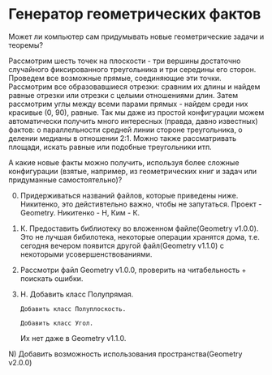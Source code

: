 # Генератор геометрических фактов
Может ли компьютер сам придумывать новые геометрические задачи и теоремы?

Рассмотрим шесть точек на плоскости - три вершины достаточно случайного фиксированного треугольника и три середины его сторон. Проведем все возможные прямые, соединяющие эти точки. Рассмотрим все образовавшиеся отрезки: сравним их длины и найдем равные отрезки или отрезки с целыми отношениями длин. Затем рассмотрим углы между всеми парами прямых - найдем среди них красивые (0, 90), равные. Так мы даже из простой конфигурации можем автоматически получить много интересных (правда, давно известных) фактов: о параллельности средней линии стороне треугольника, о делении медианы в отношении 2:1. Можно также рассматривать площади, искать равные или подобные треугольники итп.

А какие новые факты можно получить, используя более сложные конфигурации (взятые, например, из геометрических книг и задач или придуманные самостоятельно)?


0) Придерживаться названий файлов, которые приведены ниже. Никитенко, это дейстивтельно важно, чтобы не запутаться. Проект - Geometry. Никитенко - Н, Ким - К.

1) К. Предоставить библиотеку во вложенном файле(Geometry v1.0.0). Это не лучшая бибилотека, некоторые операции хранятся дома, т.е. сегодня вечером появится другой файл(Geometry v1.1.0) с некоторыми усовершенствованиями.

2) Рассмотри файл Geometry v1.0.0, проверить на читабельность + поискать ошибки.

3) Н.  Добавить класс Полупрямая.

       Добавить класс Полуплоскость.
      
       Добавить класс Угол.
      
      Их нет даже в Geometry v1.1.0.

N) Добавить возможность использования пространства(Geometry v2.0.0)
